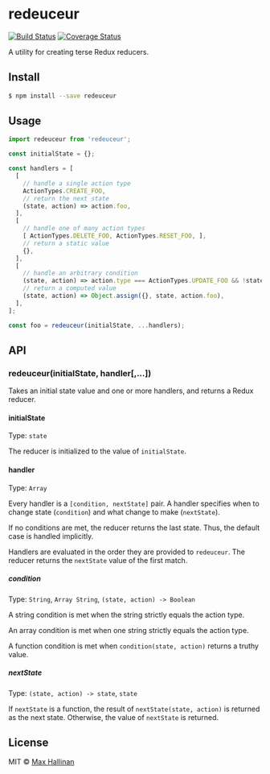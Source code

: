 # redeuceur

[![Build Status](https://travis-ci.org/maxhallinan/redeuceur.svg?branch=master)](https://travis-ci.org/maxhallinan/redeuceur)
[![Coverage Status](https://coveralls.io/repos/github/maxhallinan/redeuceur/badge.svg?branch=master)](https://coveralls.io/github/maxhallinan/redeuceur?branch=master)

A utility for creating terse Redux reducers. 


## Install

```bash
$ npm install --save redeuceur
```


## Usage

```javascript
import redeuceur from 'redeuceur';

const initialState = {};

const handlers = [
  [
    // handle a single action type
    ActionTypes.CREATE_FOO,
    // return the next state
    (state, action) => action.foo,
  ],
  [
    // handle one of many action types
    [ ActionTypes.DELETE_FOO, ActionTypes.RESET_FOO, ],
    // return a static value
    {},
  ],
  [
    // handle an arbitrary condition
    (state, action) => action.type === ActionTypes.UPDATE_FOO && !state.isBar,
    // return a computed value
    (state, action) => Object.assign({}, state, action.foo),
  ],
];

const foo = redeuceur(initialState, ...handlers);
```


## API

### redeuceur(initialState, handler[,...])

Takes an initial state value and one or more handlers, and returns a Redux reducer.


#### initialState

Type: `state`

The reducer is initialized to the value of `initialState`.


#### handler

Type: `Array`

Every handler is a `[condition, nextState]` pair. A handler specifies when to change
state (`condition`) and what change to make (`nextState`). 

If no conditions are met, the reducer returns the last state. Thus, the default 
case is handled implicitly.

Handlers are evaluated in the order they are provided to `redeuceur`. The reducer
returns the `nextState` value of the first match.


##### condition

Type: `String`, `Array String`, `(state, action) -> Boolean`

A string condition is met when the string strictly equals the action type.

An array condition is met when one string strictly equals the action type.

A function condition is met when `condition(state, action)` returns a truthy value.


##### nextState

Type: `(state, action) -> state`, `state`

If `nextState` is a function, the result of `nextState(state, action)` is 
returned as the next state. Otherwise, the value of `nextState` is returned.


## License

MIT © [Max Hallinan](https://github.com/maxhallinan)

